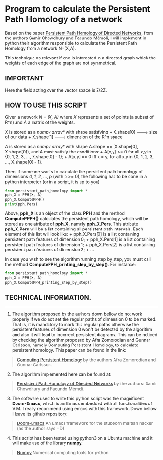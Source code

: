 # Program to calculate the Persistent Path Homology of a network

Based on the paper [Persistent Path Homology of Directed Networks](https://arxiv.org/abs/1701.00565), from
the authors Samir Chowdhury and Facundo Mémoli, I will implement
in python their algorithm responsible to calculate the Persistent Path Homology from a network N=(X,A).

This technique os relevant if one is interested in a directed
graph which the weights of each edge of the graph are not
symmetrical.

## IMPORTANT
Here the field acting over the vector space is Z/2Z.

## HOW TO USE THIS SCRIPT

Given a network *N = (X, A)* where *X* represents a
set of points (a subset of R^n) and *A* a matrix of the weights.

*X* is stored as a *numpy array** with shape satisfying
    + X.shape[0] ---> size of our data
    + X.shape[1] ---> dimension of the R^n space

*A* is stored as a *numpy array** with shape
    A.shape == (X.shape[0], X.shape[0]),
and A must satisfy the conditions:
    + A[x,y] >= 0            for all x,y in {0, 1, 2, 3, ..., X.shape[0] - 1};
    + A[x,y] == 0 iff x = y, for all x,y in {0, 1, 2, 3, ..., X.shape[0] - 1}.


Then, if someone wants to calculate the persistent path homology of
dimensions *0, 1, 2, ..., p* (with p >= 0), the following has 
to be done in a python interpreter (or in a script, it is up to you)

``` python
from persistent_path_homology import *
pph_X = PPH(X, A)
pph_X.ComputePPH()
print(pph.Pers)
```


Above, **pph_X** is an object of the class **PPH** and the method
**ComputePPPH()** calculates the persistent path homology,
which will be stored as one  atribute of **pph_X**,
namely **pph_X.Pers**. This atribute **pph_X.Pers** will be a
list containing all persistent path intervals. Each element of
this list will look like:
    + pph_X.Pers[0] is a list containing persistent path features of dimension 0;
    + pph_X.Pers[1] is a list containing persistent path features of dimension 1;
    + pph_X.Pers[2] is a list containing persistent path features of dimension 2;
    + ...

In case you wish to see the algorithm running step by step, you
must call the method **ComputePPH_printing_step_by_step()**. For
instance:

``` python
from persistent_path_homology import *
pph_X = PPH(X, A)
pph_X.ComputePPH_printing_step_by_step()
```


## TECHNICAL INFORMATION.
------------------------

1) The algorithm proposed by the authors down bellow do not
work properly if we do not set the regular paths of
dimension 0 to be marked. That is, it is mandatory to
mark this regular paths otherwise the persistent features
of dimension 0 won't be detected by the algorithm and also
it will lead to incorrect persistent diagrams.
This can be noticed by checking the algorithm proposed
by Afra Zomorodian and Gunnar Carlsson, namely
Computing Persistent Homology, to calculate persistent
homology. This paper can be found in the link:
> [Computing Persistent Homology](https://geometry.stanford.edu/papers/zc-cph-05/) by the authors Afra Zomorodian and Gunnar Carlsson.

2) The algorithm implemented here can be found
at:
> [Persistent Path Homology of Directed Networks](https://epubs.siam.org/doi/10.1137/1.9781611975031.75)
by the authors: Samir Chowdhury and Facundo Mémoli.

3) The software used to write this python script
was the magnificent **Doom-Emacs**, which is an
Emacs embedded with all functionalities of
VIM. I really recommend using emacs with
this framework. Down bellow I leave its github
repository:
> [Doom-Emacs](https://github.com/hlissner/doom-emacs) An Emacs framework for the stubborn martian hacker (as the author says =D)

4) This script has been tested using python3 on
a Ubuntu machine and it will make use of the library **numpy**:
> [Numpy](https://numpy.org/) Numerical computing tools for python

